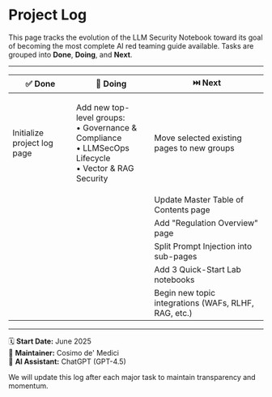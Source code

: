 # Project Log

This page tracks the evolution of the LLM Security Notebook toward its goal of becoming the most complete AI red teaming guide available. Tasks are grouped into **Done**, **Doing**, and **Next**.

***

| ✅ Done                      | 🔄 Doing                                                                                                                    | ⏭️ Next                                              |
| --------------------------- | --------------------------------------------------------------------------------------------------------------------------- | ---------------------------------------------------- |
| Initialize project log page | <p>Add new top-level groups:<br>• Governance &#x26; Compliance<br>• LLMSecOps Lifecycle<br>• Vector &#x26; RAG Security</p> | Move selected existing pages to new groups           |
|                             |                                                                                                                             | Update Master Table of Contents page                 |
|                             |                                                                                                                             | Add "Regulation Overview" page                       |
|                             |                                                                                                                             | Split Prompt Injection into sub-pages                |
|                             |                                                                                                                             | Add 3 Quick-Start Lab notebooks                      |
|                             |                                                                                                                             | Begin new topic integrations (WAFs, RLHF, RAG, etc.) |

***

🗓️ **Start Date:** June 2025\
📍 **Maintainer:** Cosimo de' Medici\
🧠 **AI Assistant:** ChatGPT (GPT-4.5)

We will update this log after each major task to maintain transparency and momentum.
